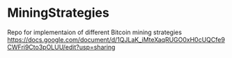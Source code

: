 # MiningStrategies
Repo for implementaion of different Bitcoin mining strategies
https://docs.google.com/document/d/1QJLaK_iMteXaqRUGO0xH0cUQCfe9CWFri9Cto3pOLUU/edit?usp=sharing
